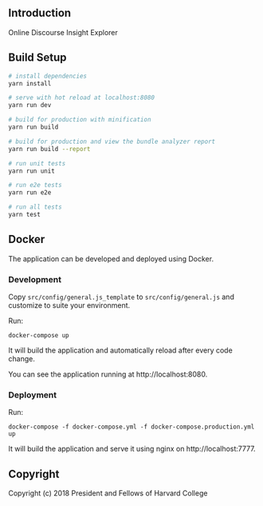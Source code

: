 ## Introduction

Online Discourse Insight Explorer

## Build Setup

``` bash
# install dependencies
yarn install

# serve with hot reload at localhost:8080
yarn run dev

# build for production with minification
yarn run build

# build for production and view the bundle analyzer report
yarn run build --report

# run unit tests
yarn run unit

# run e2e tests
yarn run e2e

# run all tests
yarn test
```

## Docker

The application can be developed and deployed using Docker.

### Development

Copy `src/config/general.js_template` to `src/config/general.js` and customize
to suite your environment.

Run:

`docker-compose up`

It will build the application and automatically reload after every code change.

You can see the application running at http://localhost:8080.

### Deployment

Run:

`docker-compose -f docker-compose.yml -f docker-compose.production.yml up`

It will build the application and serve it using nginx on http://localhost:7777.

## Copyright

Copyright (c) 2018 President and Fellows of Harvard College
